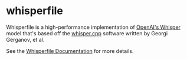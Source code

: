 # whisperfile

Whisperfile is a high-performance implementation of [OpenAI's
Whisper](https://github.com/openai/whisper) model that's based off the
[whisper.cpp](https://github.com/ggerganov/whisper.cpp) software written
by Georgi Gerganov, et al.

See the [Whisperfile Documentation](doc/index.md) for more details.
